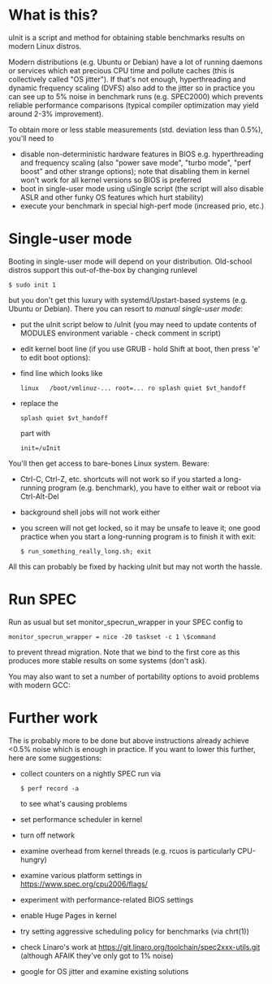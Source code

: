 # What is this?

uInit is a script and method for obtaining stable benchmarks results
on modern Linux distros.

Modern distributions (e.g. Ubuntu or Debian) have a lot of
running daemons or services which eat precious CPU time and pollute caches
(this is collectively called "OS jitter").
If that's not enough, hyperthreading and dynamic frequency scaling (DVFS) also add to the jitter
so in practice you can see up to 5% noise in benchmark runs (e.g. SPEC2000)
which prevents reliable performance comparisons (typical compiler
optimization may yield around 2-3% improvement).

To obtain more or less stable measurements (std. deviation less than 0.5%), you'll need to
* disable non-deterministic hardware features in BIOS e.g. hyperthreading and frequency scaling (also "power save mode", "turbo mode", "perf boost" and other strange options); note that disabling them in kernel won't work for all kernel versions so BIOS is preferred
* boot in single-user mode using uSingle script (the script will also disable ASLR and other funky OS features which hurt stability)
* execute your benchmark in special high-perf mode (increased prio, etc.)

# Single-user mode

Booting in single-user mode will depend on your distribution. Old-school distros support this
out-of-the-box by changing runlevel
```
$ sudo init 1
```
but you don't get this luxury with systemd/Upstart-based systems (e.g. Ubuntu or Debian).
There you can resort to *manual single-user mode*:
* put the uInit script below to /uInit (you may need to update contents of MODULES environment variable - check comment in script)
* edit kernel boot line (if you use GRUB - hold Shift at boot, then press 'e' to edit boot options):
 * find line which looks like

    ```
    linux	/boot/vmlinuz-... root=... ro splash quiet $vt_handoff
    ```

 * replace the

    ```
    splash quiet $vt_handoff
    ```

   part with

    ```
    init=/uInit
    ```

You'll then get access to bare-bones Linux system. Beware:
* Ctrl-C, Ctrl-Z, etc. shortcuts will not work so if you started a long-running program (e.g. benchmark), you have to either wait or reboot via Ctrl-Alt-Del
* background shell jobs will not work either
* you screen will not get locked, so it may be unsafe to leave it; one good practice when you start a long-running program is to finish it with exit:

    ```
    $ run_something_really_long.sh; exit
    ```

All this can probably be fixed by hacking uInit but may not worth the hassle.

# Run SPEC

Run as usual but set monitor\_specrun\_wrapper in your SPEC config to
```
monitor_specrun_wrapper = nice -20 taskset -c 1 \$command
```
to prevent thread migration. Note that we bind to the first core
as this produces more stable results on some systems (don't ask).

You may also want to set a number of portability options to avoid problems with modern GCC:

# Further work

The is probably more to be done but above instructions already achieve <0.5% noise
which is enough in practice.
If you want to lower this further, here are some suggestions:
* collect counters on a nightly SPEC run via

    ```
    $ perf record -a
    ```

  to see what's causing problems
* set performance scheduler in kernel
* turn off network
* examine overhead from kernel threads (e.g. rcuos is particularly CPU-hungry)
* examine various platform settings in https://www.spec.org/cpu2006/flags/
* experiment with performance-related BIOS settings
* enable Huge Pages in kernel
* try setting aggressive scheduling policy for benchmarks (via chrt(1))
* check Linaro's work at https://git.linaro.org/toolchain/spec2xxx-utils.git (although AFAIK they've only got to 1% noise)
* google for OS jitter and examine existing solutions
